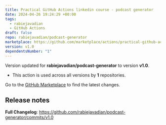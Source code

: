 ```yaml
---
title: Practical GitHub Actions linkedin course - podcast generator
date: 2024-04-26 19:24:29 +00:00
tags:
  - rabiejavadian
  - GitHub Actions
draft: false
repo: rabiejavadian/podcast-generator
marketplace: https://github.com/marketplace/actions/practical-github-actions-linkedin-course-podcast-generator
version: v1.0
dependentsNumber: "1"
---
```



Version updated for **rabiejavadian/podcast-generator** to version **v1.0**.
- This action is used across all versions by **1** repositories.

Go to the [GitHub Marketplace](https://github.com/marketplace/actions/practical-github-actions-linkedin-course-podcast-generator) to find the latest changes.

## Release notes

**Full Changelog**: https://github.com/rabiejavadian/podcast-generator/commits/v1.0
